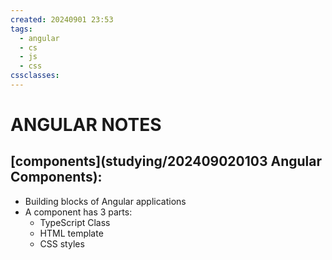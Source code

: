 ```yaml
---
created: 20240901 23:53
tags:
  - angular
  - cs
  - js
  - css
cssclasses:
---
```


# ANGULAR NOTES

## [components](studying/202409020103 Angular Components):
- Building blocks of Angular applications
- A component has 3 parts:
	- TypeScript Class
	- HTML template
	- CSS styles